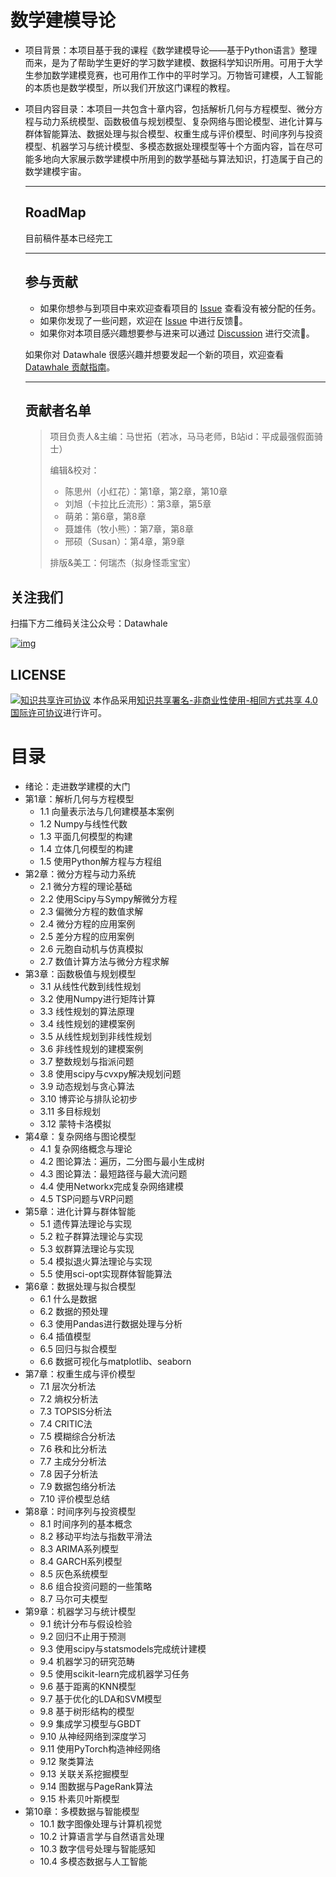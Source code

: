 # 数学建模导论

- 项目背景：本项目基于我的课程《数学建模导论——基于Python语言》整理而来，是为了帮助学生更好的学习数学建模、数据科学知识所用。可用于大学生参加数学建模竞赛，也可用作工作中的平时学习。万物皆可建模，人工智能的本质也是数学模型，所以我们开放这门课程的教程。

- 项目内容目录：本项目一共包含十章内容，包括解析几何与方程模型、微分方程与动力系统模型、函数极值与规划模型、复杂网络与图论模型、进化计算与群体智能算法、数据处理与拟合模型、权重生成与评价模型、时间序列与投资模型、机器学习与统计模型、多模态数据处理模型等十个方面内容，旨在尽可能多地向大家展示数学建模中所用到的数学基础与算法知识，打造属于自己的数学建模宇宙。

  ---

  ## RoadMap

  目前稿件基本已经完工

  ---

  ## 参与贡献

  - 如果你想参与到项目中来欢迎查看项目的 [Issue](https://github.com/datawhalechina/repo-template/blob/main/docs) 查看没有被分配的任务。
  - 如果你发现了一些问题，欢迎在 [Issue](https://github.com/datawhalechina/repo-template/blob/main/docs) 中进行反馈🐛。
  - 如果你对本项目感兴趣想要参与进来可以通过 [Discussion](https://github.com/datawhalechina/repo-template/blob/main/docs) 进行交流💬。

  如果你对 Datawhale 很感兴趣并想要发起一个新的项目，欢迎查看 [Datawhale 贡献指南](https://github.com/datawhalechina/DOPMC#为-datawhale-做出贡献)。

  ---

  ## 贡献者名单

  > 项目负责人&主编：马世拓（若冰，马马老师，B站id：平成最强假面骑士）
  >
  > 编辑&校对：
  >
  > - 陈思州（小红花）：第1章，第2章，第10章
  > - 刘旭（卡拉比丘流形）：第3章，第5章
  > - 萌弟：第6章，第8章
  > - 聂雄伟（牧小熊）：第7章，第8章
  > - 邢硕（Susan）：第4章，第9章
  >
  > 排版&美工：何瑞杰（拟身怪乖宝宝）

## 关注我们



扫描下方二维码关注公众号：Datawhale

[![img](https://raw.githubusercontent.com/datawhalechina/pumpkin-book/master/res/qrcode.jpeg)](https://raw.githubusercontent.com/datawhalechina/pumpkin-book/master/res/qrcode.jpeg)

## LICENSE



[![知识共享许可协议](https://camo.githubusercontent.com/9a588afd926871cf6caaabf8f36acf441a53ed69540c3808e77861fbd3711203/68747470733a2f2f696d672e736869656c64732e696f2f62616467652f6c6963656e73652d434325323042592d2d4e432d2d5341253230342e302d6c6967687467726579)](http://creativecommons.org/licenses/by-nc-sa/4.0/)
本作品采用[知识共享署名-非商业性使用-相同方式共享 4.0 国际许可协议](http://creativecommons.org/licenses/by-nc-sa/4.0/)进行许可。

# 目录

- 绪论：走进数学建模的大门
- 第1章：解析几何与方程模型
  - 1.1 向量表示法与几何建模基本案例
  - 1.2 Numpy与线性代数
  - 1.3 平面几何模型的构建
  - 1.4 立体几何模型的构建
  - 1.5 使用Python解方程与方程组
- 第2章：微分方程与动力系统
  - 2.1 微分方程的理论基础
  - 2.2 使用Scipy与Sympy解微分方程
  - 2.3 偏微分方程的数值求解
  - 2.4 微分方程的应用案例
  - 2.5 差分方程的应用案例
  - 2.6 元胞自动机与仿真模拟
  - 2.7 数值计算方法与微分方程求解
- 第3章：函数极值与规划模型
  - 3.1 从线性代数到线性规划
  - 3.2 使用Numpy进行矩阵计算
  - 3.3 线性规划的算法原理
  - 3.4 线性规划的建模案例
  - 3.5 从线性规划到非线性规划
  - 3.6 非线性规划的建模案例
  - 3.7 整数规划与指派问题
  - 3.8 使用scipy与cvxpy解决规划问题
  - 3.9 动态规划与贪心算法
  - 3.10 博弈论与排队论初步
  - 3.11 多目标规划
  - 3.12 蒙特卡洛模拟
- 第4章：复杂网络与图论模型
  - 4.1 复杂网络概念与理论
  - 4.2 图论算法：遍历，二分图与最小生成树
  - 4.3 图论算法：最短路径与最大流问题
  - 4.4 使用Networkx完成复杂网络建模
  - 4.5 TSP问题与VRP问题
- 第5章：进化计算与群体智能
  - 5.1 遗传算法理论与实现
  - 5.2 粒子群算法理论与实现
  - 5.3 蚁群算法理论与实现
  - 5.4 模拟退火算法理论与实现
  - 5.5 使用sci-opt实现群体智能算法
- 第6章：数据处理与拟合模型
  - 6.1 什么是数据
  - 6.2 数据的预处理
  - 6.3 使用Pandas进行数据处理与分析
  - 6.4 插值模型
  - 6.5 回归与拟合模型
  - 6.6 数据可视化与matplotlib、seaborn
- 第7章：权重生成与评价模型
  - 7.1 层次分析法
  - 7.2 熵权分析法
  - 7.3 TOPSIS分析法
  - 7.4 CRITIC法
  - 7.5 模糊综合分析法
  - 7.6 秩和比分析法
  - 7.7 主成分分析法
  - 7.8 因子分析法
  - 7.9 数据包络分析法
  - 7.10 评价模型总结
- 第8章：时间序列与投资模型
  - 8.1 时间序列的基本概念
  - 8.2 移动平均法与指数平滑法
  - 8.3 ARIMA系列模型
  - 8.4 GARCH系列模型
  - 8.5 灰色系统模型
  - 8.6 组合投资问题的一些策略
  - 8.7 马尔可夫模型
- 第9章：机器学习与统计模型
  - 9.1 统计分布与假设检验
  - 9.2 回归不止用于预测
  - 9.3 使用scipy与statsmodels完成统计建模
  - 9.4 机器学习的研究范畴
  - 9.5 使用scikit-learn完成机器学习任务
  - 9.6 基于距离的KNN模型
  - 9.7 基于优化的LDA和SVM模型
  - 9.8 基于树形结构的模型
  - 9.9 集成学习模型与GBDT
  - 9.10 从神经网络到深度学习
  - 9.11 使用PyTorch构造神经网络
  - 9.12 聚类算法
  - 9.13 关联关系挖掘模型
  - 9.14 图数据与PageRank算法
  - 9.15 朴素贝叶斯模型
- 第10章：多模数据与智能模型
  - 10.1 数字图像处理与计算机视觉
  - 10.2 计算语言学与自然语言处理
  - 10.3 数字信号处理与智能感知
  - 10.4 多模态数据与人工智能